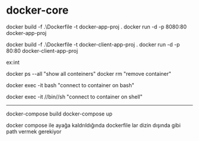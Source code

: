 # docker-core

docker build -f .\Dockerfile -t docker-app-proj .
docker run -d -p 8080:80 docker-app-proj

docker build -f .\Dockerfile -t docker-client-app-proj .
docker run -d -p 80:80 docker-client-app-proj

ex:int

docker ps --all "show all conteiners"
docker rm <id> "remove container"

docker exec -it <id> bash "connect to container on bash"

docker exec -it <id> //bin//sh "connect to container on shell"

---

docker-compose build
docker-compose up

docker compose ile ayağa kaldrıldığında dockerfile lar dizin dışında gibi path vermek gerekiyor
